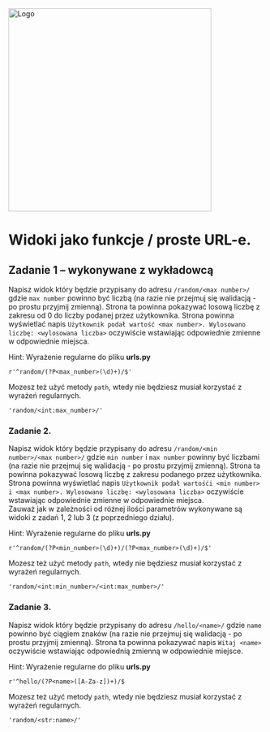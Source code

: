 <img alt="Logo" src="http://coderslab.pl/svg/logo-coderslab.svg" width="400">

# Widoki jako funkcje / proste URL-e.

## Zadanie 1 – wykonywane z wykładowcą
Napisz widok który będzie przypisany do adresu `/random/<max number>/` gdzie `max number` powinno być liczbą (na razie nie przejmuj się walidacją - po prostu przyjmij zmienną). Strona ta powinna pokazywać losową liczbę z zakresu od 0 do liczby podanej przez użytkownika. Strona powinna wyświetlać napis `Użytkownik podał wartość <max number>. Wylosowano liczbę: <wylosowana liczba>` oczywiście wstawiając odpowiednie zmienne w odpowiednie miejsca.

Hint: Wyrażenie regularne do pliku **urls.py**
```
r'^random/(?P<max_number>(\d)+)/$'
```
Mozesz też użyć metody `path`, wtedy nie będziesz musiał korzystać z wyrażeń regularnych.
```
'random/<int:max_number>/'
```

### Zadanie 2.
Napisz widok który będzie przypisany do adresu `/random/<min number>/<max number>/` gdzie `min number` i `max number` powinny być liczbami (na razie nie przejmuj się walidacją - po prostu przyjmij zmienną). Strona ta powinna pokazywać losową liczbę z zakresu podanego przez użytkownika. Strona powinna wyświetlać napis `Użytkownik podał wartośći <min number> i <max number>. Wylosowano liczbę: <wylosowana liczba>` oczywiście wstawiając odpowiednie zmienne w odpowiednie miejsca.  
Zauważ jak w zależności od różnej ilości parametrów wykonywane są widoki z zadań 1, 2 lub 3 (z poprzedniego działu).

Hint: Wyrażenie regularne do pliku **urls.py**
```
r'^random/(?P<min_number>(\d)+)/(?P<max_number>(\d)+)/$'
```

Mozesz też użyć metody `path`, wtedy nie będziesz musiał korzystać z wyrażeń regularnych.
```
'random/<int:min_number>/<int:max_number>/'
```
    
### Zadanie 3.
Napisz widok który będzie przypisany do adresu `/hello/<name>/` gdzie `name` powinno być ciągiem znaków (na razie nie przejmuj się walidacją - po prostu przyjmij zmienną). Strona ta powinna pokazywać napis `Witaj <name>` oczywiście wstawiając odpowiednią zmienną w odpowiednie miejsce.

Hint: Wyrażenie regularne do pliku **urls.py**
```
r'^hello/(?P<name>([A-Za-z])+)/$
```

Mozesz też użyć metody `path`, wtedy nie będziesz musiał korzystać z wyrażeń regularnych.
```
'random/<str:name>/'

```